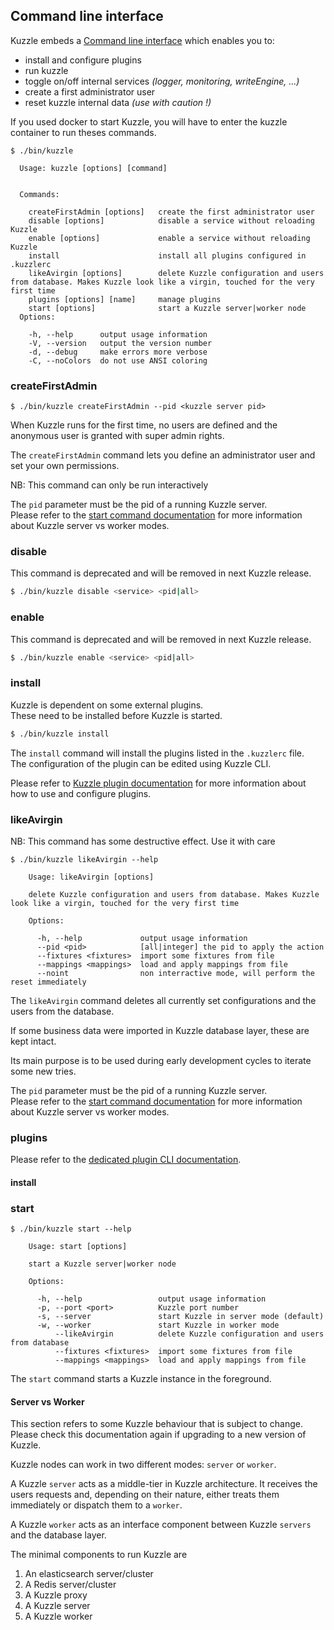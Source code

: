 ## Command line interface

Kuzzle embeds a [Command line interface](https://en.wikipedia.org/wiki/Command-line_interface) which enables you to:

* install and configure plugins
* run kuzzle
* toggle on/off internal services _(logger, monitoring, writeEngine, ...)_
* create a first administrator user
* reset kuzzle internal data _(use with caution !)_

<aside class="warning">
If you used docker to start Kuzzle, you will have to enter the kuzzle container to run theses commands.
</aside>

```
$ ./bin/kuzzle

  Usage: kuzzle [options] [command]


  Commands:

    createFirstAdmin [options]   create the first administrator user
    disable [options]            disable a service without reloading Kuzzle
    enable [options]             enable a service without reloading Kuzzle
    install                      install all plugins configured in .kuzzlerc
    likeAvirgin [options]        delete Kuzzle configuration and users from database. Makes Kuzzle look like a virgin, touched for the very first time
    plugins [options] [name]     manage plugins
    start [options]              start a Kuzzle server|worker node
  Options:

    -h, --help      output usage information
    -V, --version   output the version number
    -d, --debug     make errors more verbose
    -C, --noColors  do not use ANSI coloring
```

### createFirstAdmin

```
$ ./bin/kuzzle createFirstAdmin --pid <kuzzle server pid>
```

When Kuzzle runs for the first time, no users are defined and the anonymous user is granted with super admin rights.

The `createFirstAdmin` command lets you define an administrator user and set your own permissions. 

<aside class="notice">NB: This command can only be run interactively</aside>

The `pid` parameter must be the pid of a running Kuzzle server.  
Please refer to the [start command documentation](#start) for more information about Kuzzle server vs worker modes.

### disable

<aside class="warning">This command is deprecated and will be removed in next Kuzzle release.</aside>

```bash
$ ./bin/kuzzle disable <service> <pid|all>
```

### enable

<aside class="warning">This command is deprecated and will be removed in next Kuzzle release.</aside>

```bash
$ ./bin/kuzzle enable <service> <pid|all>
```

### install

Kuzzle is dependent on some external plugins.  
These need to be installed before Kuzzle is started.

```bash
$ ./bin/kuzzle install
```

The `install` command will install the plugins listed in the `.kuzzlerc` file.  
The configuration of the plugin can be edited using Kuzzle CLI.

Please refer to [Kuzzle plugin documentation](#plugins) for more information about how to use and configure plugins.

### likeAvirgin

<aside class="warning">NB: This command has some destructive effect. Use it with care</aside>

```
$ ./bin/kuzzle likeAvirgin --help
  
    Usage: likeAvirgin [options]
  
    delete Kuzzle configuration and users from database. Makes Kuzzle look like a virgin, touched for the very first time
  
    Options:
  
      -h, --help             output usage information
      --pid <pid>            [all|integer] the pid to apply the action
      --fixtures <fixtures>  import some fixtures from file
      --mappings <mappings>  load and apply mappings from file
      --noint                non interractive mode, will perform the reset immediately
```

The `likeAvirgin` command deletes all currently set configurations and the users from the database.

If some business data were imported in Kuzzle database layer, these are kept intact.

Its main purpose is to be used during early development cycles to iterate some new tries.

The `pid` parameter must be the pid of a running Kuzzle server.  
Please refer to the [start command documentation](#start) for more information about Kuzzle server vs worker modes.

### plugins

Please refer to the [dedicated plugin CLI documentation](#managing-plugins-using-the-cli).

#### install


### start

```
$ ./bin/kuzzle start --help
  
    Usage: start [options]
  
    start a Kuzzle server|worker node
  
    Options:
  
      -h, --help                 output usage information
      -p, --port <port>          Kuzzle port number
      -s, --server               start Kuzzle in server mode (default)
      -w, --worker               start Kuzzle in worker mode
          --likeAvirgin          delete Kuzzle configuration and users from database
          --fixtures <fixtures>  import some fixtures from file
          --mappings <mappings>  load and apply mappings from file
```

The `start` command starts a Kuzzle instance in the foreground.

#### Server vs Worker

<aside class="warning">This section refers to some Kuzzle behaviour that is subject to change.<br>
Please check this documentation again if upgrading to a new version of Kuzzle.</aside>

Kuzzle nodes can work in two different modes: `server` or `worker`.

A Kuzzle `server` acts as a middle-tier in Kuzzle architecture. It receives the users requests and, depending on 
their nature, either treats them immediately or dispatch them to a `worker`.

A Kuzzle `worker` acts as an interface component between Kuzzle `servers` and the database layer.

The minimal components to run Kuzzle are

1. An elasticsearch server/cluster
2. A Redis server/cluster
3. A Kuzzle proxy
4. A Kuzzle server
5. A Kuzzle worker



